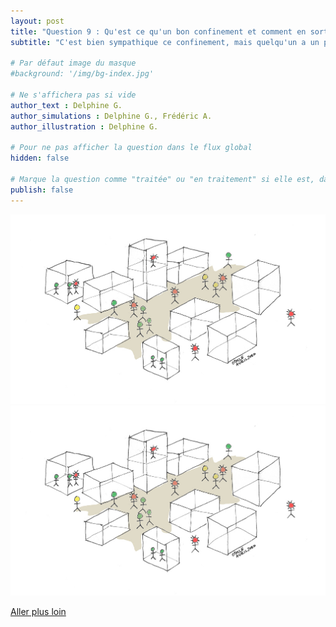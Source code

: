 ```yaml
---
layout: post
title: "Question 9 : Qu'est ce qu'un bon confinement et comment en sortir ?"
subtitle: "C'est bien sympathique ce confinement, mais quelqu'un a un plan pour en sortir ?"

# Par défaut image du masque
#background: '/img/bg-index.jpg'

# Ne s'affichera pas si vide
author_text : Delphine G.
author_simulations : Delphine G., Frédéric A.
author_illustration : Delphine G.

# Pour ne pas afficher la question dans le flux global
hidden: false

# Marque la question comme "traitée" ou "en traitement" si elle est, dans cette ordre, publiée ou non
publish: false
---
```


<img src="/img/posts/Q9_1.jpg" class="full-size">

<img src="/img/posts/Q9_1.jpg" class="full-size">

<a href="{% post_url 2020-03-26-q1-1 %}" class="btn btn-primary">Aller plus loin</a>
